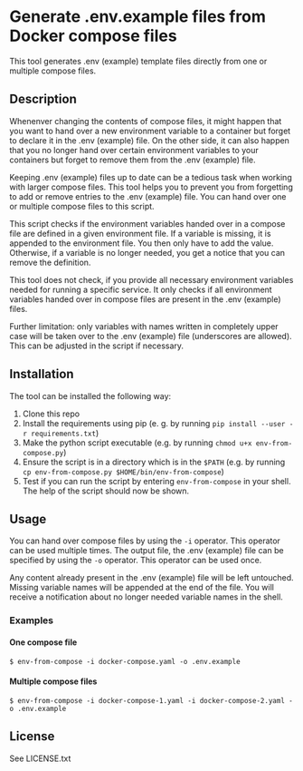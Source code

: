 # Generate .env.example files from Docker compose files

This tool generates .env (example) template files directly from one or multiple compose files.

## Description

Whenenver changing the contents of compose files, it might happen that you want to hand over a new environment variable to a container but forget to declare it in the .env (example) file.
On the other side, it can also happen that you no longer hand over certain environment variables to your containers but forget to remove them from the .env (example) file.

Keeping .env (example) files up to date can be a tedious task when working with larger compose files.
This tool helps you to prevent you from forgetting to add or remove entries to the .env (example) file.
You can hand over one or multiple compose files to this script.

This script checks if the environment variables handed over in a compose file are defined in a given environment file.
If a variable is missing, it is appended to the environment file.
You then only have to add the value.
Otherwise, if a variable is no longer needed, you get a notice that you can remove the definition.

This tool does not check, if you provide all necessary environment variables needed for running a specific service.
It only checks if all environment variables handed over in compose files are present in the .env (example) files.

Further limitation: only variables with names written in completely upper case will be taken over to the .env (example) file (underscores are allowed). This can be adjusted in the script if necessary.

## Installation
The tool can be installed the following way:
1.  Clone this repo
2. Install the requirements using pip (e. g. by running `pip install --user -r requirements.txt`)
3. Make the python script executable (e.g.  by running `chmod u+x env-from-compose.py`)
4. Ensure the script is in a directory which is in the `$PATH` (e.g. by running `cp env-from-compose.py $HOME/bin/env-from-compose`)
5. Test if you can run the script by entering `env-from-compose` in your shell. The help of the script should now be shown.

## Usage

You can hand over compose files by using the `-i` operator. This operator can be used multiple times.
The output file, the .env (example) file can be specified by using the `-o` operator. This operator can be used once.

Any content already present in the .env (example) file will be left untouched.  Missing variable names will be appended at the end of the file.  You will receive a notification about no longer needed variable names in the shell.

### Examples

#### One compose file
`$ env-from-compose -i docker-compose.yaml -o .env.example`

#### Multiple compose files
`$ env-from-compose -i docker-compose-1.yaml -i docker-compose-2.yaml -o .env.example`

## License
See LICENSE.txt
